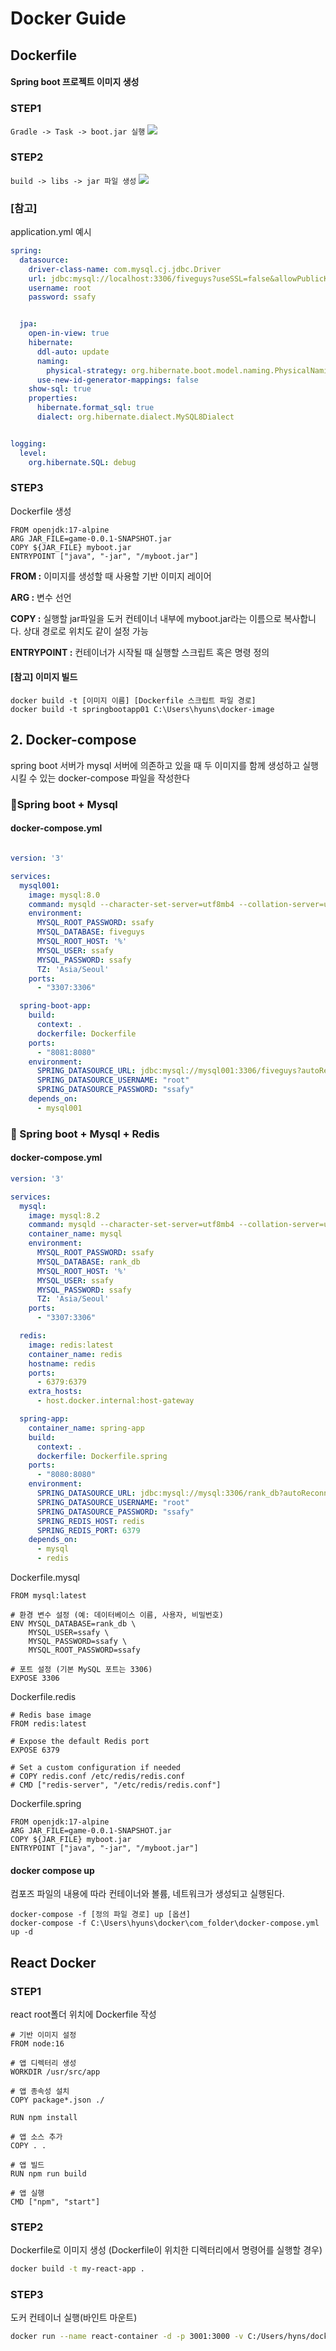 # Docker Guide

## Dockerfile

#### Spring boot 프로젝트 이미지 생성

### STEP1

```Gradle -> Task -> boot.jar 실행```
<img src = "img/jar.png"/>


### STEP2
```build -> libs -> jar 파일 생성```
<img src = "img/jar2.png"/>

### [참고]
application.yml 예시

```yaml
spring:
  datasource:
    driver-class-name: com.mysql.cj.jdbc.Driver
    url: jdbc:mysql://localhost:3306/fiveguys?useSSL=false&allowPublicKeyRetrieval=true&serverTimezone=Asia/Seoul&characterEncoding=UTF-8
    username: root
    password: ssafy


  jpa:
    open-in-view: true
    hibernate:
      ddl-auto: update
      naming:
        physical-strategy: org.hibernate.boot.model.naming.PhysicalNamingStrategyStandardImpl
      use-new-id-generator-mappings: false
    show-sql: true
    properties:
      hibernate.format_sql: true
      dialect: org.hibernate.dialect.MySQL8Dialect


logging:
  level:
    org.hibernate.SQL: debug
```

### STEP3
Dockerfile 생성

```docker
FROM openjdk:17-alpine
ARG JAR_FILE=game-0.0.1-SNAPSHOT.jar
COPY ${JAR_FILE} myboot.jar
ENTRYPOINT ["java", "-jar", "/myboot.jar"]
```

**FROM :** 이미지를 생성할 때 사용할 기반 이미지 레이어

**ARG :** 변수 선언

**COPY :** 실행할 jar파일을 도커 컨테이너 내부에 myboot.jar라는 이름으로 복사합니다. 상대 경로로 위치도 같이 설정 가능

**ENTRYPOINT :** 컨테이너가 시작될 때 실행할 스크립트 혹은 명령 정의

#### [참고] 이미지 빌드
```shell
docker build -t [이미지 이름] [Dockerfile 스크립트 파일 경로]
docker build -t springbootapp01 C:\Users\hyuns\docker-image
```


## 2. Docker-compose

spring boot 서버가 mysql 서버에 의존하고 있을 때 두 이미지를 함께 생성하고 실행 시킬 수 있는 docker-compose 파일을 작성한다


### 🔔Spring boot + Mysql 
#### docker-compose.yml

```yaml

version: '3'

services:
  mysql001:
    image: mysql:8.0
    command: mysqld --character-set-server=utf8mb4 --collation-server=utf8mb4_unicode_ci --default-authentication-plugin=mysql_native_password
    environment:
      MYSQL_ROOT_PASSWORD: ssafy
      MYSQL_DATABASE: fiveguys
      MYSQL_ROOT_HOST: '%'
      MYSQL_USER: ssafy
      MYSQL_PASSWORD: ssafy
      TZ: 'Asia/Seoul'
    ports:
      - "3307:3306"

  spring-boot-app:
    build:
      context: .
      dockerfile: Dockerfile
    ports:
      - "8081:8080"
    environment:
      SPRING_DATASOURCE_URL: jdbc:mysql://mysql001:3306/fiveguys?autoReconnect=true&useSSL=false&allowPublicKeyRetrieval=true&serverTimezone=UTC&useLegacyDatetimeCode=false
      SPRING_DATASOURCE_USERNAME: "root"
      SPRING_DATASOURCE_PASSWORD: "ssafy"
    depends_on:
      - mysql001

```
### 🎈 Spring boot + Mysql + Redis
#### docker-compose.yml
```yaml
version: '3'

services:
  mysql:
    image: mysql:8.2
    command: mysqld --character-set-server=utf8mb4 --collation-server=utf8mb4_unicode_ci --default-authentication-plugin=mysql_native_password
    container_name: mysql
    environment:
      MYSQL_ROOT_PASSWORD: ssafy
      MYSQL_DATABASE: rank_db
      MYSQL_ROOT_HOST: '%'
      MYSQL_USER: ssafy
      MYSQL_PASSWORD: ssafy
      TZ: 'Asia/Seoul'
    ports:
      - "3307:3306"

  redis:
    image: redis:latest
    container_name: redis
    hostname: redis
    ports:
      - 6379:6379
    extra_hosts:
      - host.docker.internal:host-gateway

  spring-app:
    container_name: spring-app
    build:
      context: .
      dockerfile: Dockerfile.spring
    ports:
      - "8080:8080"
    environment:
      SPRING_DATASOURCE_URL: jdbc:mysql://mysql:3306/rank_db?autoReconnect=true&useSSL=false&allowPublicKeyRetrieval=true&serverTimezone=UTC&useLegacyDatetimeCode=false
      SPRING_DATASOURCE_USERNAME: "root"
      SPRING_DATASOURCE_PASSWORD: "ssafy"
      SPRING_REDIS_HOST: redis
      SPRING_REDIS_PORT: 6379
    depends_on:
      - mysql
      - redis

```

Dockerfile.mysql
```Docker
FROM mysql:latest

# 환경 변수 설정 (예: 데이터베이스 이름, 사용자, 비밀번호)
ENV MYSQL_DATABASE=rank_db \
    MYSQL_USER=ssafy \
    MYSQL_PASSWORD=ssafy \
    MYSQL_ROOT_PASSWORD=ssafy

# 포트 설정 (기본 MySQL 포트는 3306)
EXPOSE 3306
```

Dockerfile.redis
```Docker
# Redis base image
FROM redis:latest

# Expose the default Redis port
EXPOSE 6379

# Set a custom configuration if needed
# COPY redis.conf /etc/redis/redis.conf
# CMD ["redis-server", "/etc/redis/redis.conf"]

```

Dockerfile.spring

```Docker
FROM openjdk:17-alpine
ARG JAR_FILE=game-0.0.1-SNAPSHOT.jar
COPY ${JAR_FILE} myboot.jar
ENTRYPOINT ["java", "-jar", "/myboot.jar"]
```


#### docker compose up
컴포즈 파일의 내용에 따라 컨테이너와 볼륨, 네트워크가 생성되고 실행된다.
```shell
docker-compose -f [정의 파일 경로] up [옵션]
docker-compose -f C:\Users\hyuns\docker\com_folder\docker-compose.yml up -d
```




## React Docker

### STEP1
react root폴더 위치에 Dockerfile 작성

```Docker
# 기반 이미지 설정
FROM node:16

# 앱 디렉터리 생성
WORKDIR /usr/src/app

# 앱 종속성 설치
COPY package*.json ./

RUN npm install

# 앱 소스 추가
COPY . .

# 앱 빌드
RUN npm run build

# 앱 실행
CMD ["npm", "start"]

```


### STEP2

Dockerfile로 이미지 생성
(Dockerfile이 위치한 디렉터리에서 명령어를 실행할 경우)
```bash
docker build -t my-react-app .
```

### STEP3
도커 컨테이너 실행(바인트 마운트)
```bash
docker run --name react-container -d -p 3001:3000 -v C:/Users/hyns/docker/react_test/my-app:/usr/src/app my-react-app
```


